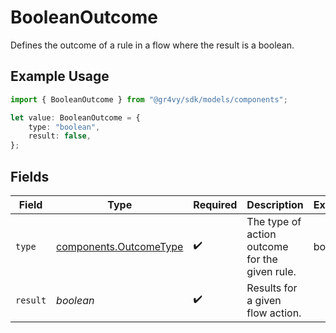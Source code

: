 # BooleanOutcome

Defines the outcome of a rule in a flow where the result
is a boolean.

## Example Usage

```typescript
import { BooleanOutcome } from "@gr4vy/sdk/models/components";

let value: BooleanOutcome = {
    type: "boolean",
    result: false,
};
```

## Fields

| Field                                                            | Type                                                             | Required                                                         | Description                                                      | Example                                                          |
| ---------------------------------------------------------------- | ---------------------------------------------------------------- | ---------------------------------------------------------------- | ---------------------------------------------------------------- | ---------------------------------------------------------------- |
| `type`                                                           | [components.OutcomeType](../../models/components/outcometype.md) | :heavy_check_mark:                                               | The type of action outcome for the given rule.                   | boolean                                                          |
| `result`                                                         | *boolean*                                                        | :heavy_check_mark:                                               | Results for a given flow action.                                 |                                                                  |